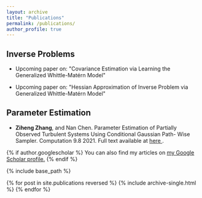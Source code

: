 ```yaml
---
layout: archive
title: "Publications"
permalink: /publications/
author_profile: true
---
```


## Inverse Problems

* Upcoming paper on: "Covariance Estimation via Learning the Generalized Whittle-Matérn Model"

* Upcoming paper on: "Hessian Approximation of Inverse Problem via Generalized Whittle-Matérn Model"

## Parameter Estimation

* **Ziheng Zhang**, and Nan Chen. Parameter Estimation of Partially Observed Turbulent Systems Using Conditional Gaussian Path- Wise Sampler. Computation 9.8 2021. Full text available at <a href="https://www.mdpi.com/2079-3197/9/8/91/htm"> here </a>.



{% if author.googlescholar %}
  You can also find my articles on <u><a href="{{author.googlescholar}}">my Google Scholar profile</a>.</u>
{% endif %}

{% include base_path %}

{% for post in site.publications reversed %}
  {% include archive-single.html %}
{% endfor %}
